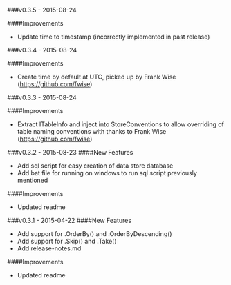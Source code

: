 ###v0.3.5 - 2015-08-24
 
####Improvements
  -  Update time to timestamp (incorrectly implemented in past release)

###v0.3.4 - 2015-08-24
 
####Improvements
  -  Create time by default at UTC, picked up by Frank Wise (https://github.com/fwise)

###v0.3.3 - 2015-08-24
 
####Improvements
  - Extract ITableInfo and inject into StoreConventions to allow overriding of table naming conventions with thanks to Frank Wise (https://github.com/fwise)

###v0.3.2 - 2015-08-23
####New Features
 - Add sql script for easy creation of data store database
 - Add bat file for running on windows to run sql script previously mentioned
 
####Improvements
  - Updated readme

###v0.3.1 - 2015-04-22
####New Features
 - Add support for .OrderBy() and .OrderByDescending()
 - Add support for .Skip() and .Take()
 - Add release-notes.md

####Improvements
  - Updated readme
